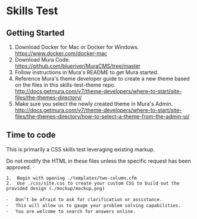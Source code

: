 # Skills Test  

## Getting Started
1. Download Docker for Mac or Docker for Windows. https://www.docker.com/docker-mac
2. Download Mura Code. https://github.com/blueriver/MuraCMS/tree/master 
3. Follow instructions in Mura's README to get Mura started.
4. Reference Mura's theme developer guide to create a new theme based on the files in this skills-test-theme repo. http://docs.getmura.com/v7/theme-developers/where-to-start/site-files/the-themes-directory/ 
5. Make sure you select the newly created theme in Mura's Admin. http://docs.getmura.com/v7/theme-developers/where-to-start/site-files/the-themes-directory/how-to-select-a-theme-from-the-admin-ui/

## Time to code
This is primarily a CSS skills test leveraging existing markup. 

Do not modify the HTML in these files unless the specific request has been approved.

	1.	Begin with opening ./templates/two-column.cfm
	2.	Use ./css/site.css to create your custom CSS to build out the provided design (./mockup/mockup.png)

	⁃	Don’t be afraid to ask for clarification or assistance.
	⁃	This will allow us to gauge your problem solving capabilities.
	⁃	You are welcome to search for answers online.
